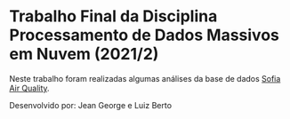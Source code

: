 # Trabalho Final da Disciplina Processamento de Dados Massivos em Nuvem (2021/2)

Neste trabalho foram realizadas algumas análises da base de dados [Sofia Air Quality](https://www.kaggle.com/hmavrodiev/sofia-air-quality-dataset).

Desenvolvido por: Jean George e Luiz Berto
